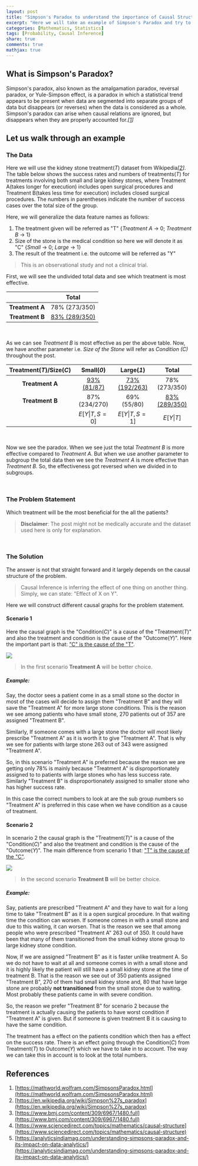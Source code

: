 ```yaml
---
layout: post
title: "Simpson's Paradox to understand the importance of Causal Structure"
excerpt: "Here we will take an example of Simpson's Paradox and try to make a decision from the observed data and figure out the use of the role and importance of Causal Structure."
categories: [Mathematics, Statistics]
tags: [Probability, Causal Inference]
share: true
comments: true
mathjax: true
---
```

## What is Simpson's Paradox?

Simpson's paradox, also known as the amalgamation paradox, reversal paradox, or Yule-Simpson effect, is a paradox in which a statistical trend appears to be present when data are segmented into separate groups of data but disappears (or reverses) when the data is considered as a whole. Simpson's paradox can arise when causal relations are ignored, but disappears when they are properly accounted for.<cite>\[[1]\]</cite>

## Let us walk through an example

### The Data

Here we will use the kidney stone treatment(*T*) dataset from Wikipedia<cite>\[[2]\]</cite>. The table below shows the success rates and numbers of treatments(*T*) for treatments involving both small and large kidney stones, where Treatment A(takes longer for execution) includes open surgical procedures and Treatment B(takes less time for execution) includes closed surgical procedures. The numbers in parentheses indicate the number of success cases over the total size of the group.

Here, we will generalize the data feature names as follows:

1. The treatment given will be referred as "T" {*Treatment A* -> 0; *Treatment B* -> 1}
2. Size of the stone is the medical condition so here we will denote it as "C" {*Small* -> 0; *Large* -> 1}
3. The result of the treatment i.e. the outcome will be referred as "Y"

> This is an observational study and not a clinical trial.

First, we will see the undivided total data and see which treatment is most effective.

|                   |     Total     |
|:-----------------:|:-------------:|
| **Treatment A**   | 78% (273/350) |
| **Treatment B**   | <u>83% (289/350)</u> |

<br/>

As we can see *Treatment B* is most effective as per the above table. Now, we have another parameter i.e. *Size of the Stone* will refer as *Condition (C)* throughout the post.

| Treatment(*T*)/Size(*C*) 	|    Small(*0*)   	|    Large(*1*)   	|     Total     	|
|:--------------:	|:-------------:	|:-------------:	|:-------------:	|
|   **Treatment A**  	|  <u>93% (81/87)</u>  	| <u>73% (192/263)</u> 	| 78% (273/350) 	|
|   **Treatment B**  	| 87% (234/270) 	|  69% (55/80)  	| <u>83% (289/350)</u> 	|
|                	| $E[Y\|T,S=0]$ 	| $E[Y\|T,S=1]$	    |   $E[Y\|T]$  	    |

<br/>

Now we see the paradox. When we see just the total *Treatment B* is more effective compared to *Treatment A*. But when we use another parameter to subgroup the total  data then we see the *Treatment A* is more effective than *Treatment B*. So, the effectiveness got reversed when we divided in to subgroups.

<br/>

### The Problem Statement

Which treatment will be the most beneficial for the all the patients?

> **Disclaimer**: The post might not be medically accurate and the dataset used here  is only for explanation.


<br/>

### The Solution

The answer is not that straight forward and it largely depends on the causal structure of the problem.

> Causal Inference is inferring the effect of one thing on another thing. Simply, we can state: "Effect of X on Y".

Here we will construct different causal graphs for the problem statement. 


#### Scenario 1

Here the causal graph is the "Condition(*C*)" is a cause of the "Treatment(*T*)" and also the treatment and condition is the cause of the "Outcome(*Y*)". Here the important part is that: <u>"C" is the cause of the "T"</u>.

![](causal_structure_1.png)

> In the first scenario **Treatment A** will be better choice.

##### Example:

Say, the doctor sees a patient come in as a small stone so the doctor in most of the cases will decide to assign them "Treatment B" and they will save the "Treatment A" for more large stone conditions. This is the reason we see among patients who have small stone, 270 patients out of 357 are assigned "Treatment B". 

Similarly, If someone comes with a large stone the doctor will most likely prescribe "Treatment A" as it is worth it to give "Treatment A". That is why we see for patients with large stone 263 out of 343 were assigned "Treatment A".

So, in this scenario "Treatment A" is preferred because the reason we are getting only 78% is mainly because "Treatment A" is disproportionately assigned to to patients with large stones who has less success rate. Similarly "Treatment B" is disproportionately assigned to smaller stone who has higher success rate.

In this case the correct numbers to look at are the sub group numbers so "Treatment A" is preferred in this case when we have condition as a cause of treatment.
 

#### Scenario 2

In scenario 2 the causal graph is the "Treatment(*T*)" is a cause of the "Condition(*C*)" and also the treatment and condition is the cause of the "Outcome(*Y*)". The main difference from scenario 1 that: <u>"T" is the cause of the "C"</u>.

![](causal_structure_2.png)

> In the second scenario **Treatment B** will be better choice.

##### Example: 

Say, patients are prescribed "Treatment A" and they have to wait for a long time to take "Treatment B" as it is a open surgical procedure. In that waiting time the condition can worsen. If someone comes in with a small stone and due to this waiting, it can worsen. That is the reason we see that among people who were prescribed "Treatment A" 263 out of 350. It could have been that many of them transitioned from the small kidney stone group to large kidney stone condition.

Now, If we are assigned "Treatment B" as it is faster unlike treatment A. So we do not have to wait at all and someone comes in with a small stone and it is highly likely the patient will still have a small kidney stone at the time of treatment B. That is the reason we see out of 350 patients assigned "Treatment B", 270 of them had small kidney stone and, 80 that have large stone are probably **not transitioned** from the small stone due to waiting. Most probably these patients came in with severe condition.

So, the reason we prefer "Treatment B" for scenario 2 because the treatment is actually causing the patients to have worst condition if "Treatment A" is given. But if someone is given treatment B it is causing to have the same condition. 

The treatment has a effect on the patients condition which then has a effect on the success rate. There is an effect going through the Condition(*C*) from Treatment(*T*) to Outcome(*Y*) which we have to take in to account. The way we can take this in account is to look at the total numbers.

## References

1. [https://mathworld.wolfram.com/SimpsonsParadox.html](https://mathworld.wolfram.com/SimpsonsParadox.html)
2. [https://en.wikipedia.org/wiki/Simpson%27s_paradox](https://en.wikipedia.org/wiki/Simpson%27s_paradox)
3. [https://www.bmj.com/content/309/6967/1480.full](https://www.bmj.com/content/309/6967/1480.full)
4. [https://www.sciencedirect.com/topics/mathematics/causal-structure](https://www.sciencedirect.com/topics/mathematics/causal-structure)
5. [https://analyticsindiamag.com/understanding-simpsons-paradox-and-its-impact-on-data-analytics/](https://analyticsindiamag.com/understanding-simpsons-paradox-and-its-impact-on-data-analytics/)

[1]: https://mathworld.wolfram.com/SimpsonsParadox.html
[2]: https://en.wikipedia.org/wiki/Simpson%27s_paradox